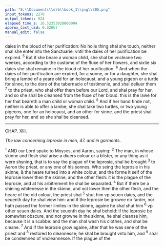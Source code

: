 ```yaml
---
path: "E:\\Documents\\drb\\book_1\\png\\305.png"
input_tokens: 2270
output_tokens: 924
elapsed_time_s: 16.52353020000004
approx_cost_usd: 0.02067
manual_edit: false
---
```

daies in the bloud of her purification: No holie thing shal she touch, neither shal she enter into the Sanctuarie, vntil the daies of her purification be expired. <sup>5</sup> But if she beare a woman child, she shal be vncleane two weekes, according to the custome of the fluxe of her flowers, and sixtie six daies she shal remaine in the bloud of her purification. <sup>6</sup> And when the daies of her purification are expired, for a sonne, or for a daughter, she shal bring a lambe of a yeare old for an holocaust, and a young pigeon or a turtle for sinne, to the dore of the tabernacle of testimonie, and shal deliuer them <sup>7</sup> to the priest, who shal offer them before our Lord, and shal pray for her, and so she shal be cleansed from the fluxe of her bloud. this is the lawe for her that beareth a man child or woman child. <sup>8</sup> And if her hand finde not, neither is able to offer a lambe, she shal take two turtles, or two young pigeons, one for an holocaust, and an other for sinne. and the priest shal pray for her, and so she shal be cleansed.

<hr>

CHAP. XIII.

*The law concerning leprosie in men, 47. and in garments.*

<sup>1</sup> AND our Lord spake to Moyses, and Aaron, saying: <sup>2</sup> The man, in whose skinne and flesh shal arise a diuers colour or a blister, or any thing as it were shyning, that is to say the plague of the leprosie, shal be brought <sup>3</sup> to Aaron the priest, or any one of his sonnes. Who seing the leprosie in his skinne, & the heare turned into a white colour, and the forme it self of the leprosie lower then the skinne, and the other flesh: it is the plague of the leprosie, and at his arbitrement he shal be separated. <sup>4</sup> But if there be a shining whitenesse in the skinne, and not lower then the other flesh, and the heare of the old colour, the priest shal <sup>5</sup> shut him vp seuen daies, and the seuenth day he shal view him: and if the leprosie be growne no farder, nor hath passed the former limites in the skinne, againe he shal shut him <sup>6</sup> vp other seuen daies. And the seuenth day he shal behold: if the leprosie be somewhat obscure, and not growne in the skinne, he shal cleanse him, because it is a scabbe: and the man shal wash his clothes, and shal be cleane. <sup>7</sup> And if the leprosie grow againe, after that he was sene of the priest and <sup>8</sup> restored to cleannesse; he shal be brought vnto him, and <sup>9</sup> shal be condemned of vncleannesse. If the plague of the

[^1]: this law: For she conceiued not by the seede of man, yet obserued the custome of other women the, that Christ also would be baptized by S. Iohn Baptist. *Mat. 3.* to geue example of humilitie. *S. Cy-ril. li. 8. in Le-uit. S. Bernard. ser. 3. de Purific.*

[^2]: It pertained to the Priests to discerne of leprosie, in figure of Priests authoritie to bind and loose sinnes in the new Testament. *S. Chry-sost. li. 3. de Sa-cerdotio.*